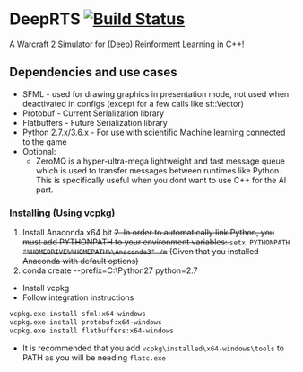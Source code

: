# DeepRTS  [![Build Status](https://travis-ci.org/UIA-CAIR/DeepRTS.svg)](https://travis-ci.org/UIA-CAIR/DeepRTS)


A Warcraft 2 Simulator for (Deep) Reinforment Learning in C++!

## Dependencies and use cases
* SFML - used for drawing graphics in presentation mode, not used when deactivated in configs (except for a few calls like sf::Vector)
* Protobuf - Current Serialization library
* Flatbuffers - Future Serialization library
* Python 2.7.x/3.6.x - For use with scientific Machine learning connected to the game
* Optional:
    * ZeroMQ is a hyper-ultra-mega lightweight and fast message queue which is used to transfer messages between runtimes like Python. This is specifically useful when you dont want to use C++ for the AI part.

### Installing (Using vcpkg)
1. Install Anaconda x64 bit
~~2. In order to automatically link Python, you must add PYTHONPATH to your environment variables: `setx PYTHONPATH "%HOMEDRIVE%%HOMEPATH%\Anaconda3" /m` (Given that you installed Anaconda with default options)~~
3. conda create --prefix=C:\Python27 python=2.7
* Install vcpkg
* Follow integration instructions
```bash
vcpkg.exe install sfml:x64-windows
vcpkg.exe install protobuf:x64-windows
vcpkg.exe install flatbuffers:x64-windows
```
* It is recommended that you add `vcpkg\installed\x64-windows\tools` to PATH as you will be needing `flatc.exe`
